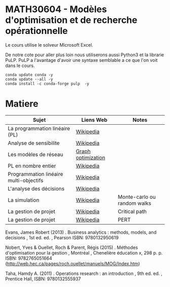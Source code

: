 # MATH30604 - Modèles d'optimisation et de recherche opérationnelle

Le cours utilise le solveur Microsoft Excel. 

De notre cote pour aller plus loin nous utiliserons aussi Python3 et la librarie PuLP. PuLP a l'avantage d'avoir une syntaxe semblable a ce que l'on voit dans le cours.

```
conda update conda -y
conda update --all -y
conda install -c conda-forge pulp  -y
```

# Matiere

| Sujet | Liens Web | Notes |
| ---------------| -------------- | --------------- |
| La programmation linéaire (PL) | [Wikipedia](https://en.wikipedia.org/wiki/Linear_programming) | |
| Analyse de sensibilite | [Wikipedia](https://en.wikipedia.org/wiki/Sensitivity_analysis) | |
| Les modèles de réseau | [Graph optimization](https://scipbook.readthedocs.io/en/latest/graph.html) | |
| PL en nombre entier | [Wikipedia](https://en.wikipedia.org/wiki/Integer_programming) | |
| Programmation linéaire multi-objectifs | [Wikipedia](https://en.wikipedia.org/wiki/Multi-objective_linear_programming) | |
| L'analyse des décisions | [Wikipedia](https://en.wikipedia.org/wiki/Decision_tree) | |
| La simulation | [Wikipedia](https://en.wikipedia.org/wiki/Monte_Carlo_method) | Monte-carlo ou random walks |
| La gestion de projet | [Wikipedia](https://en.wikipedia.org/wiki/Critical_path_method) | Critical path |
| La gestion de projet | [Wikipedia](https://en.wikipedia.org/wiki/Program_evaluation_and_review_technique) | PERT |

Evans, James Robert (2013)	. Business analytics : methods, models, and decisions , 1st ed. ed. , Pearson
ISBN: 9780132950619 

Nobert, Yves & Ouellet, Roch & Parent, Régis (2015) . Méthodes d'optimisation pour la gestion , Montréal , Chenelière éducation x, 298 p. p.
ISBN: 9782765051664
(http://web.hec.ca/pages/roch.ouellet/manuels/MOG/Index.htm)

Taha, Hamdy A. (2011)	. Operations research : an introduction	, 9th ed. ed. , Prentice Hall,
ISBN: 9780132555937 
